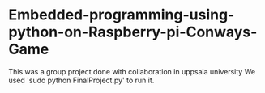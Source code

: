 # Embedded-programming-using-python-on-Raspberry-pi-Conways-Game
This was a group project done with collaboration in uppsala university
We used 'sudo python FinalProject.py' to run it.
